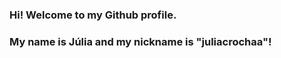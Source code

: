 ### Hi! Welcome to my Github profile.
### My name is Júlia and my nickname is "juliacrochaa"!
<!--

Here are some ideas to get you started:

- 🔭 I’m currently studying in CEM
- 🌱 I’m currently learning to program
- 🤔 I’m looking for help with alura
- 📫 How to reach me: julia.cristina.rocha@escola.pr.gov.br
- 😄 Pronouns: she/her


